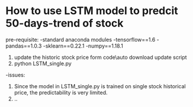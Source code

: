 # How to use LSTM model to predcit 50-days-trend of stock

pre-requisite: 
-standard anaconda modules
-tensorflow==1.6
-pandas==1.0.3
-sklearn==0.22.1
-numpy==1.18.1

1. update the historic stock price form
code\auto download update script
2. python LSTM_single.py


-issues:
1. Since the model in LSTM_single.py is trained on single stock historical price, the predictability is very limited.
2. ..